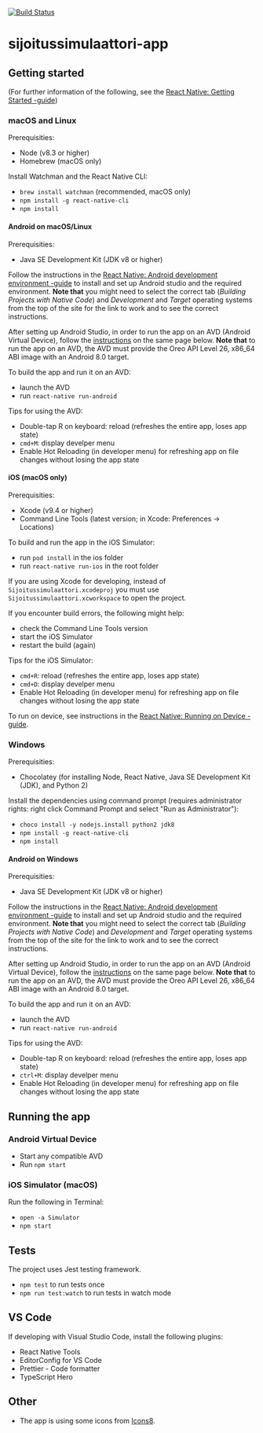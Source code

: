 [![Build Status](https://travis-ci.com/carpppa/sijoitussimulaattori-app.svg?token=xQqx3oEyeT4LX1PHsDTx&branch=master)](https://travis-ci.com/carpppa/sijoitussimulaattori-app)

# sijoitussimulaattori-app

## Getting started

(For further information of the following, see the [React Native: Getting Started -guide](https://facebook.github.io/react-native/docs/getting-started))

### macOS and Linux

Prerequisities:

- Node (v8.3 or higher)
- Homebrew (macOS only)

Install Watchman and the React Native CLI:

- `brew install watchman` (recommended, macOS only)
- `npm install -g react-native-cli`
- `npm install`

#### Android on macOS/Linux

Prerequisities:

- Java SE Development Kit (JDK v8 or higher)

Follow the instructions in the [React Native: Android development environment -guide](https://facebook.github.io/react-native/docs/getting-started#android-development-environment) to install and set up Android studio and the required environment. **Note that** you might need to select the correct tab (_Building Projects with Native Code_) and _Development_ and _Target_ operating systems from the top of the site for the link to work and to see the correct instructions.

After setting up Android Studio, in order to run the app on an AVD (Android Virtual Device), follow the [instructions](https://facebook.github.io/react-native/docs/getting-started#preparing-the-android-device) on the same page below. **Note that** to run the app on an AVD, the AVD must provide the Oreo API Level 26, x86_64 ABI image with an Android 8.0 target.

To build the app and run it on an AVD:

- launch the AVD
- run `react-native run-android`

Tips for using the AVD:

- Double-tap R on keyboard: reload (refreshes the entire app, loses app state)
- `cmd+M`: display develper menu
- Enable Hot Reloading (in developer menu) for refreshing app on file changes without losing the app state

#### iOS (macOS only)

Prerequisities:

- Xcode (v9.4 or higher)
- Command Line Tools (latest version; in Xcode: Preferences -> Locations)

To build and run the app in the iOS Simulator:

- run `pod install` in the ios folder
- run `react-native run-ios` in the root folder

If you are using Xcode for developing, instead of `Sijoitussimulaattori.xcodeproj` you must use `Sijoitussimulaattori.xcworkspace` to open the project.

If you encounter build errors, the following might help:

- check the Command Line Tools version
- start the iOS Simulator
- restart the build (again)

Tips for the iOS Simulator:

- `cmd+R`: reload (refreshes the entire app, loses app state)
- `cmd+D`: display develper menu
- Enable Hot Reloading (in developer menu) for refreshing app on file changes without losing the app state

To run on device, see instructions in the [React Native: Running on Device -guide](https://facebook.github.io/react-native/docs/running-on-device).

### Windows

Prerequisities:

- Chocolatey (for installing Node, React Native, Java SE Development Kit (JDK), and Python 2)

Install the dependencies using command prompt (requires administrator rights: right click Command Prompt and select "Run as Administrator"):

- `choco install -y nodejs.install python2 jdk8`
- `npm install -g react-native-cli`
- `npm install`

#### Android on Windows

Prerequisities:

- Java SE Development Kit (JDK v8 or higher)

Follow the instructions in the [React Native: Android development environment -guide](https://facebook.github.io/react-native/docs/getting-started#android-development-environment) to install and set up Android studio and the required environment. **Note that** you might need to select the correct tab (_Building Projects with Native Code_) and _Development_ and _Target_ operating systems from the top of the site for the link to work and to see the correct instructions.

After setting up Android Studio, in order to run the app on an AVD (Android Virtual Device), follow the [instructions](https://facebook.github.io/react-native/docs/getting-started#preparing-the-android-device) on the same page below. **Note that** to run the app on an AVD, the AVD must provide the Oreo API Level 26, x86_64 ABI image with an Android 8.0 target.

To build the app and run it on an AVD:

- launch the AVD
- run `react-native run-android`

Tips for using the AVD:

- Double-tap R on keyboard: reload (refreshes the entire app, loses app state)
- `ctrl+M`: display develper menu
- Enable Hot Reloading (in developer menu) for refreshing app on file changes without losing the app state

## Running the app

### Android Virtual Device

- Start any compatible AVD
- Run `npm start`

### iOS Simulator (macOS)

Run the following in Terminal:

- `open -a Simulator`
- `npm start`

## Tests

The project uses Jest testing framework.

- `npm test` to run tests once
- `npm run test:watch` to run tests in watch mode

## VS Code

If developing with Visual Studio Code, install the following plugins:

- React Native Tools
- EditorConfig for VS Code
- Prettier - Code formatter
- TypeScript Hero

## Other

- The app is using some icons from [Icons8](https://icons8.com).
